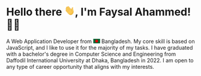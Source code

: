 # Hello there <img src="assets/hello.gif" width="28px" height="28px" alt="hi">, I'm Faysal Ahammed! 👳‍♂️

A Web Application Developer from <img src="assets/bangladesh.png" width="18"/> Bangladesh. My core skill is based on JavaScript, and I like to use it for the majority of my tasks. I have graduated with a bachelor's degree in Computer Science and Engineering from Daffodil International University at Dhaka, Bangladesh in 2022. I am open to any type of career opportunity that aligns with my interests.
